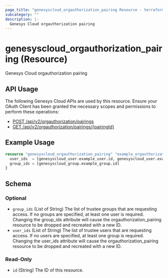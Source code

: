 ```yaml
---
page_title: "genesyscloud_orgauthorization_pairing Resource - terraform-provider-genesyscloud"
subcategory: ""
description: |-
  Genesys Cloud orgauthorization pairing
---
```

# genesyscloud_orgauthorization_pairing (Resource)

Genesys Cloud orgauthorization pairing

## API Usage
The following Genesys Cloud APIs are used by this resource. Ensure your OAuth Client has been granted the necessary scopes and permissions to perform these operations:

* [POST /api/v2/orgauthorization/pairings](https://developer.genesys.cloud/devapps/api-explorer#post-api-v2-orgauthorization-pairings)
* [GET /api/v2/orgauthorization/pairings/{pairingId}](https://developer.genesys.cloud/devapps/api-explorer#get-api-v2-orgauthorization-pairings--pairingId-)

## Example Usage

```terraform
resource "genesyscloud_orgauthorization_pairing" "example_orgauthorization_pairing" {
  user_ids  = [genesyscloud_user.example_user.id, genesyscloud_user.example_user2.id]
  group_ids = [genesyscloud_group.example_group.id]
}
```

<!-- schema generated by tfplugindocs -->
## Schema

### Optional

- `group_ids` (List of String) The list of trustee groups that are requesting access. If no groups are specified, at least one user is required. Changing the group_ids attribute will cause the orgauthorization_pairing resource to be dropped and recreated with a new ID.
- `user_ids` (List of String) The list of trustee users that are requesting access. If no users are specified, at least one group is required.  Changing the user_ids attribute will cause the orgauthorization_pairing resource to be dropped and recreated with a new ID.

### Read-Only

- `id` (String) The ID of this resource.

